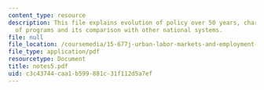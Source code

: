 ```yaml
---
content_type: resource
description: This file explains evolution of policy over 50 years, characteristics
  of programs and its comparison with other national systems.
file: null
file_location: /coursemedia/15-677j-urban-labor-markets-and-employment-policy-spring-2005/c3c43744caa1b599881c31f112d5a7ef_notes5.pdf
file_type: application/pdf
resourcetype: Document
title: notes5.pdf
uid: c3c43744-caa1-b599-881c-31f112d5a7ef
---
```

